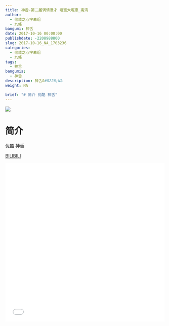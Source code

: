 ```yaml
---
title: 神舌-第二届调情漫才 壇蜜大崛惠_高清
author: 
  - 伦敦之心字幕组
  - 九條
bangumi: 神舌
date: 2017-10-16 00:00:00
publishdate: -2208988800
slug: 2017-10-16_NA_1703236
categories: 
  - 伦敦之心字幕组
  - 九條
tags: 
  - 神舌
bangumis: 
  - 神舌
description: 神舌&#8226;NA
weight: NA

brief: "# 简介 优酷 神舌"
---
```


![](https://i.imgur.com/rXuMwX3.png)

# 简介  
优酷 神舌

  [BILIBILI](https://www.bilibili.com/video/av1703236/)


<div class="vcontainer">  <iframe class='video' src="//www.bilibili.com/blackboard/player.html?aid=1703236" width="100%" height="500" frameborder="0" allowfullscreen="allowfullscreen"></iframe></div>
